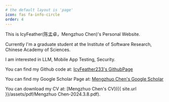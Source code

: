 ```yaml
---
# the default layout is 'page'
icon: fas fa-info-circle
order: 4
---
```


This is IcyFeather(陈孟卓，Mengzhuo Chen)'s Personal Website.

Currently I'm a graduate student at the Institute of Software Research, Chinese Academy of Sciences.

I am interested in LLM, Mobile App Testing, Security.

You can find my Github code at:
[IcyFeather233's GithubPage](https://github.com/IcyFeather233)

You can find my Google Scholar Page at:
[Mengzhuo Chen's Google Scholar](https://scholar.google.com/citations?user=I2270msAAAAJ&hl=zh-CN)

You can download my CV at:
[Mengzhuo Chen's CV]({{ site.url }}/assets/pdf/Mengzhuo Chen-2024.3.8.pdf).